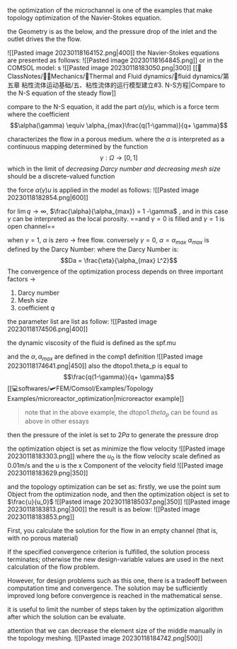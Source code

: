 the optimization of the microchannel is one of the examples that make topology optimization of the Navier-Stokes equation.

the Geometry is as the below,  and the pressure drop of the inlet and the outlet drives the the flow. 

![[Pasted image 20230118164152.png|400]]
the Navier-Stokes equations are presented as follows: 
![[Pasted image 20230118164845.png]]
or in the COMSOL model: s
![[Pasted image 20230118183050.png|300]]
[[📘ClassNotes/👨‍🔧Mechanics/🌊Thermal and Fluid dynamics/🌊fluid dynamics/第五章 粘性流体运动基础/五、粘性流体的运行模型建立#3. N-S方程|Compare to the N-S equation of the steady flow]]

compare to the N-S equation, it add the part $\alpha(\gamma) u$, which is a force term where the coefficient 
$$\alpha(\gamma) \equiv \alpha_{max}\frac{q(1-\gamma)}{q+ \gamma}$$

characterizes the flow in a porous medium.
where the $\alpha$ is interpreted as a continuous mapping determined by the function
$$\gamma :\Omega \to[0,1]$$
which in the limit of *decreasing Darcy number and decreasing mesh size* should be a discrete-valued function

the force $\alpha(\gamma) u$ is applied in the model as follows: 
![[Pasted image 20230118182854.png|600]]

for $\lim q\to \infty$, $\frac{\alpha}{\alpha_{max}} = 1 -\gamma$ , and in this case $\gamma$ can be interpreted as the local porosity. 
==and $\gamma = 0$ is  filled and $\gamma =1$ is open channel==

when $\gamma =1$, $\alpha$ is zero -> free flow. 
conversely $\gamma =0$, $\alpha = \alpha_{max}$
$\alpha_{max}$ is defined by the Darcy Number: 
where the Darcy Number is: 
$$Da = \frac{\eta}{\alpha_{max} L^2}$$
The convergence of the optimization process depends on three important factors -> 
1. Darcy number
2. Mesh size 
3. coefficient $q$

the parameter list are list as follow:
![[Pasted image 20230118174506.png|400]]

the dynamic viscosity of the fluid is defined as the spf.mu 

and the $\alpha, \alpha_{max}$ are defined in the comp1 definition
![[Pasted image 20230118174641.png|450]]
also the dtopo1.theta_p is equal to 
$$\frac{q(1-\gamma)}{q+ \gamma}$$
[[💻softwares/🛩️FEM/Comsol/Examples/Topology Examples/microreactor_optimization|microreactor example]]
> note that in the above example,  the $dtopo1. theta_p$ can be found as above in other essays

then the pressure of the inlet is set to $2Pa$ to generate the pressure drop

the optimization object is set as minimize the flow velocity 
![[Pasted image 20230118183303.png]]
where the $u_0$ is the flow velocity scale defined as 0.01m/s
and the u is the x Component of the velocity field
![[Pasted image 20230118183629.png|350]]

and the topology optimization can be set as: 
firstly,  we  use the point sum Object from the optimization node,  and then  the optimization object is set to $\frac{u}{u_0}$ 
![[Pasted image 20230118185037.png|350]]
![[Pasted image 20230118183813.png|300]]
the result is as below:
![[Pasted image 20230118183853.png]]

First, you calculate the solution for the flow in an empty channel (that is, with no porous material)

If the specified convergence criterion is fulfilled, the solution process terminates; otherwise the new design-variable values are used in the next calculation of the flow problem.

However, for design problems such as this one, there is a tradeoff between computation time and convergence. The solution may be sufficiently improved long before convergence is reached in the mathematical sense.

it is useful to limit the number of steps taken by the optimization algorithm after which the solution can be evaluate.

attention that we can decrease the element size of the middle manually in the topology meshing.
![[Pasted image 20230118184742.png|500]]
